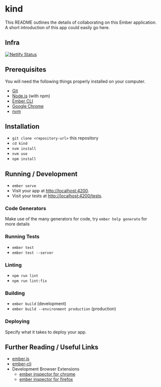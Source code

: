 # kind

This README outlines the details of collaborating on this Ember application.
A short introduction of this app could easily go here.

## Infra

[![Netlify Status](https://api.netlify.com/api/v1/badges/025ad937-fa19-4a82-afa4-bb61cb55d2a1/deploy-status)](https://app.netlify.com/sites/aquamarine-seahorse-c80770/deploys)

## Prerequisites

You will need the following things properly installed on your computer.

- [Git](https://git-scm.com/)
- [Node.js](https://nodejs.org/) (with npm)
- [Ember CLI](https://cli.emberjs.com/release/)
- [Google Chrome](https://google.com/chrome/)
- [nvm](https://github.com/nvm-sh/nvm)

## Installation

- `git clone <repository-url>` this repository
- `cd kind`
- `nvm install`
- `nvm use`
- `npm install`

## Running / Development

- `ember serve`
- Visit your app at [http://localhost:4200](http://localhost:4200).
- Visit your tests at [http://localhost:4200/tests](http://localhost:4200/tests).

### Code Generators

Make use of the many generators for code, try `ember help generate` for more details

### Running Tests

- `ember test`
- `ember test --server`

### Linting

- `npm run lint`
- `npm run lint:fix`

### Building

- `ember build` (development)
- `ember build --environment production` (production)

### Deploying

Specify what it takes to deploy your app.

## Further Reading / Useful Links

- [ember.js](https://emberjs.com/)
- [ember-cli](https://cli.emberjs.com/release/)
- Development Browser Extensions
  - [ember inspector for chrome](https://chrome.google.com/webstore/detail/ember-inspector/bmdblncegkenkacieihfhpjfppoconhi)
  - [ember inspector for firefox](https://addons.mozilla.org/en-US/firefox/addon/ember-inspector/)
